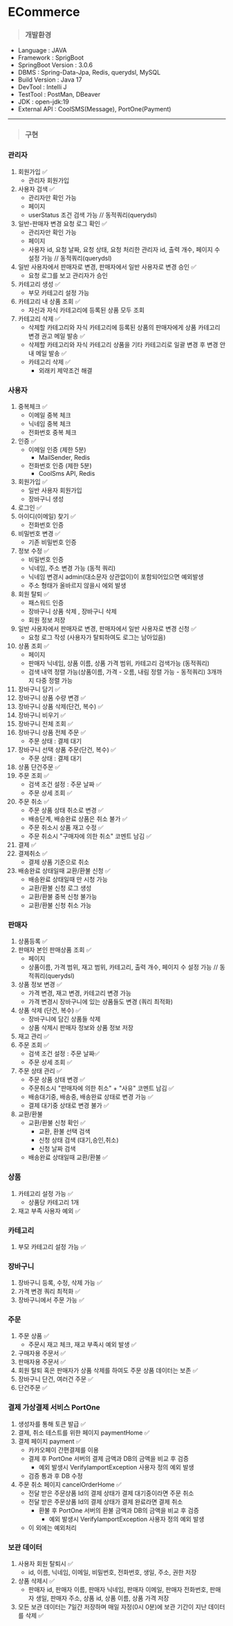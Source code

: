 # ECommerce
>### 개발환경
- Language : JAVA
- Framework : SprigBoot
- SpringBoot Version : 3.0.6
- DBMS : Spring-Data-Jpa, Redis, querydsl, MySQL
- Build Version : Java 17
- DevTool : Intelli J
- TestTool : PostMan, DBeaver
- JDK : open-jdk:19
- External API : CoolSMS(Message), PortOne(Payment)
---
>### 구현  
### 관리자
1. 회원가입 ✅
   - 관리자 회원가입
2. 사용자 검색 ✅
   - 관리자만 확인 가능
   - 페이지
   - userStatus 조건 검색 가능 // 동적쿼리(querydsl)
3. 일반-판매자 변경 요청 로그 확인 ✅
   - 관리자만 확인 가능
   - 페이지
   - 사용자 id, 요청 날짜, 요청 상태, 요청 처리한 관리자 id, 출력 개수, 페이지 수 설정 가능 // 동적쿼리(querydsl)
4. 일반 사용자에서 판매자로 변경, 판매자에서 일반 사용자로 변경 승인 ✅
   - 요청 로그를 보고 관리자가 승인
5. 카테고리 생성 ✅
   - 부모 카테고리 설정 가능
6. 카테고리 내 상품 조회 ✅
   - 자신과 자식 카테고리에 등록된 상품 모두 조회
7. 카테고리 삭제 ✅
   - 삭제할 카테고리와 자식 카테고리에 등록된 상품의 판매자에게 상품 카테고리 변경 권고 메일 발송 ✅
   - 삭제할 카테고리와 자식 카테고리 상품을 기타 카테고리로 일괄 변경 후 변경 안내 메일 발송 ✅
   - 카테고리 삭제 ✅
      - 외래키 제약조건 해결

### 사용자
1. 중복체크 ✅
   - 이메일 중복 체크
   - 닉네임 중복 체크
   - 전화번호 중복 체크
2. 인증 ✅
   - 이메일 인증 (제한 5분)
     - MailSender, Redis
   - 전화번호 인증 (제한 5분)
     - CoolSms API, Redis
3. 회원가입 ✅
    - 일반 사용자 회원가입
    - 장바구니 생성
4. 로그인 ✅
5. 아이디(이메일) 찾기 ✅
   - 전화번호 인증 
6. 비밀번호 변경 ✅
   - 기존 비밀번호 인증
7. 정보 수정 ✅
   - 비밀번호 인증
   - 닉네임, 주소 변경 가능 (동적 쿼리)
   - 닉네임 변경시 admin(대소문자 상관없이)이 포함되어있으면 예외발생
   - 주소 형태가 올바르지 않을시 에외 발생 
8. 회원 탈퇴 ✅
   - 패스워드 인증
   - 장바구니 상품 삭제 , 장바구니 삭제
   - 회원 정보 저장
9. 일반 사용자에서 판매자로 변경, 판매자에서 일반 사용자로 변경 신청 ✅
   - 요청 로그 작성 (사용자가 탈퇴하여도 로그는 남아있음)
10. 상품 조회 ✅
    - 페이지
    - 판매자 닉네임, 상품 이름, 상품 가격 범위, 카테고리 검색가능 (동적쿼리)
    - 검색 내역 정렬 가능(상품이름, 가격 - 오름, 내림 정렬 가능 - 동적쿼리) 3개까지 다중 정렬 가능
11. 장바구니 담기 ✅
12. 장바구니 상품 수량 변경 ✅
13. 장바구니 상품 삭제(단건, 복수) ✅
14. 장바구니 비우기 ✅
15. 장바구니 전체 조회 ✅
16. 장바구니 상품 전체 주문 ✅
    - 주문 상태 : 결제 대기
17. 장바구니 선택 상품 주문(단건, 복수) ✅
    - 주문 상태 : 결제 대기
18. 상품 단건주문 ✅
19. 주문 조회 ✅
    - 검색 조건 설정 : 주문 날짜 ✅
    - 주문 상세 조회 ✅
20. 주문 취소 ✅
    - 주문 상품 상태 취소로 변경 ✅
    - 배송단계, 배송완료 상품은 취소 불가 ✅
    - 주문 취소시 상품 재고 수정 ✅
    - 주문 취소시 "구매자에 의한 취소" 코멘트 남김 ✅
21. 결제 ✅
22. 결제취소 ✅
    - 결제 상품 기준으로 취소 
23. 배송완료 상태일때 교환/환불 신청 ✅
    - 배송완료 상태일때 만 시청 가능
    - 교환/환불 신청 로그 생성
    - 교환/환불 중복 신청 불가능
    - 교환/환불 신청 취소 가능

### 판매자
1. 상품등록 ✅
2. 판매자 본인 판매상품 조회 ✅
   - 페이지
   - 상품이름, 가격 범위, 재고 범위, 카테고리, 출력 개수, 페이지 수 설정 가능 // 동적쿼리(querydsl)
3. 상품 정보 변경 ✅  
   - 가격 변경, 재고 변경, 카테고리 변경 가능
   - 가격 변경시 장바구니에 있는 상품들도 변경 (쿼리 최적화)
4. 상품 삭제 (단건, 복수) ✅
   - 장바구니에 담긴 상품들 삭제
   - 상품 삭제시 판매자 정보와 상품 정보 저장
5. 재고 관리 ✅
6. 주문 조회 ✅
   - 검색 조건 설정 : 주문 날짜✅
   - 주문 상세 조회 ✅
7. 주문 상태 관리 ✅
   - 주문 상품 상태 변경 ✅
   - 주문취소시 "판매자에 의한 취소" + "사유" 코멘트 남김 ✅
   - 배송대기중, 배송중, 배송완료 상태로 변경 가능 ✅
   - 결제 대기중 상태로 변경 불가 ✅
8. 교환/환불
    - 교환/환불 신청 확인  ✅
        - 교환, 환불 선택 검색
        - 신청 상태 검색 (대기,승인,취소)
        - 신청 날짜 검색
    - 배송완료 상태일때 교환/환불 ✅

### 상품
1. 카테고리 설정 가능 ✅
   - 상품당 카테고리 1개
2. 재고 부족 사용자 예외 ✅

### 카테고리
1. 부모 카테고리 설정 가능 ✅

### 장바구니
1. 장바구니 등록, 수정, 삭제 가능 ✅
2. 가격 변경 쿼리 최적화 ✅
3. 장바구니에서 주문 가능 ✅

### 주문
1. 주문 상품 ✅
   - 주문시 재고 체크, 재고 부족시 예외 발생 ✅
2. 구매자용 주문서 ✅
3. 판매자용 주문서 ✅
4. 회원 탈퇴 혹은 판매자가 상품 삭제를 하여도 주문 상품 데이터는 보존 ✅
5. 장바구니 단건, 여러건 주문 ✅
6. 단건주문 ✅

### 결제 가상결제 서비스 PortOne
1. 생성자를 통해 토큰 발급 ✅
2. 결제, 취소 테스트를 위한 페이지 paymentHome ✅
3. 결제 페이지 payment ✅
    - 카카오페이 간편결제를 이용
    - 결제 후 PortOne 서버의 결제 금액과 DB의 금액을 비교 후 검증
        - 예외 발생시 VerifyIamportException 사용자 정의 예외 발생
    - 검증 통과 후 DB 수정
4. 주문 취소 페이지 cancelOrderHome ✅
    - 전달 받은 주문상품 Id의 결제 상태가 결제 대기중이라면 주문 취소
    - 전달 받은 주문상품 Id의 결제 상태가 결제 완료라면 결제 취소
      - 환불 후 PortOne 서버의 환불 금액과 DB의 금액을 비교 후 검증
        - 예외 발생시 VerifyIamportException 사용자 정의 예외 발생 
    - 이 외에는 예외처리

### 보관 데이터
1. 사용자 회원 탈퇴시 ✅
   - id, 이름, 닉네임, 이메일, 비밀번호, 전화번호, 생일, 주소, 권한 저장
2. 상품 삭제시 ✅
   - 판매자 id, 판매자 이름, 판매자 닉네임, 판매자 이메일, 판매자 전화번호, 판매자 생일, 판매자 주소, 상품 id, 상품 이름, 상품 가격 저장
3. 모든 보관 데이터는 7일간 저장하며 매일 자정(0시 0분)에 보관 기간이 지난 데이터를 삭제 ✅